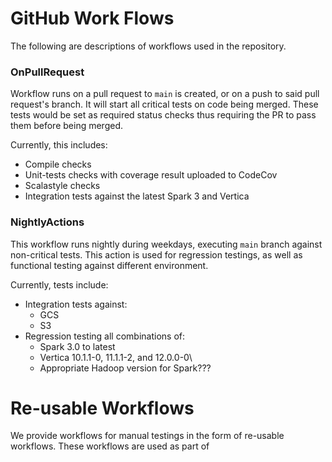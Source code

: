 # GitHub Work Flows
The following are descriptions of workflows used in the repository.

### OnPullRequest
Workflow runs on a pull request to `main` is created, or on a push to said pull request's branch. It will start all critical 
tests on code being merged. These tests would be set as required status checks thus requiring the PR to pass them before 
being merged. 

Currently, this includes:
* Compile checks
* Unit-tests checks with coverage result uploaded to CodeCov
* Scalastyle checks
* Integration tests against the latest Spark 3 and Vertica

### NightlyActions
This workflow runs nightly during weekdays, executing `main` branch against non-critical tests. This action is used for
regression testings, as well as functional testing against different environment.

Currently, tests include:
* Integration tests against:
  * GCS
  * S3
* Regression testing all combinations of:
  * Spark 3.0 to latest
  * Vertica 10.1.1-0, 11.1.1-2, and 12.0.0-0\
  * Appropriate Hadoop version for Spark???

# Re-usable Workflows 
We provide workflows for manual testings in the form of re-usable workflows. These workflows are used as part of 



